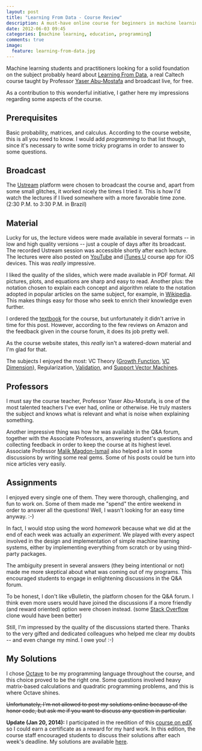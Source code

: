 ```yaml
---
layout: post
title: "Learning From Data - Course Review"
description: A must-have online course for beginners in machine learning.
date: 2012-06-03 09:45
categories: [machine learning, education, programming]
comments: true
image:
  feature: learning-from-data.jpg
---
```


Machine learning students and practitioners looking for a solid
foundation on the subject probably heard about
[Learning From Data](http://work.caltech.edu/telecourse.html), a real
Caltech course taught by Professor
[Yaser Abu-Mostafa](http://work.caltech.edu) and broadcast live, for
free.

As a contribution to this wonderful initiative, I gather here my
impressions regarding some aspects of the course.

<!-- more -->

## Prerequisites

Basic probability, matrices, and calculus. According to the course
website, this is all you need to know. I would add *programming* to
that list though, since it's necessary to write some tricky
programs in order to answer to some questions.

## Broadcast

The [Ustream](http://ustream.com/caltech) platform were chosen to
broadcast the course and, apart from some small glitches, it worked
nicely the times I tried it. This is how I'd watch the lectures if I
lived somewhere with a more favorable time zone. (2:30 P.M. to 3:30
P.M. in Brazil)

## Material

Lucky for us, the lecture videos were made available in several
formats -- in low and high quality versions -- just a couple of days
after its broadcast. The recorded Ustream session was accessible
shortly after each lecture. The lectures were also posted on
[YouTube](http://www.youtube.com/playlist?list=PLD63A284B7615313A&feature=plcp)
and [iTunes U](http://www.apple.com/education/itunes-u/) course app
for iOS devices. This was *really* impressive.

I liked the quality of the slides, which were made available in PDF
format. All pictures, plots, and equations are sharp and easy to
read. Another plus: the notation chosen to explain each concept and
algorithm relate to the notation adopted in popular articles on the
same subject, for example, in [Wikipedia](http://wikipedia.org/). This
makes things easy for those who seek to enrich their knowledge even
further.

I ordered the [textbook](http://www.amazon.com/gp/product/1600490069)
for the course, but unfortunately it didn't arrive in time for this
post. However, according to the few reviews on Amazon and the feedback
given in the course forum, it does its job pretty well.

As the course website states, this *really* isn't a watered-down
material and I'm glad for that.

The subjects I enjoyed the most: VC Theory
([Growth Function](http://en.wikipedia.org/wiki/Shattered_set),
[VC Dimension](http://en.wikipedia.org/wiki/Vc_dimension)),
Regularization, [Validation](http://en.wikipedia.org/wiki/Cross-validation_%28statistics%29),
and
[Support Vector Machines](http://en.wikipedia.org/wiki/Support_vector_machine).

## Professors

I must say the course teacher, Professor Yaser Abu-Mostafa, is one of
the most talented teachers I've ever had, online or otherwise. He
truly masters the subject and knows what is relevant and what is noise
when explaining something.

Another impressive thing was how he was available in the Q&A forum,
together with the Associate Professors, answering student's questions
and collecting feedback in order to keep the course at its highest
level. Associate Professor
[Malik Magdon-Ismail](http://www.cs.rpi.edu/~magdon/) also helped a
lot in some discussions by writing some real gems. Some of his posts
could be turn into nice articles very easily.

## Assignments

I enjoyed every single one of them. They were thorough, challenging,
and fun to work on. Some of them made me "spend" the entire weekend in
order to answer all the questions! Well, I wasn't looking for an easy
time anyway. :-)

In fact, I would stop using the word *homework* because what we did
at the end of each week was actually an *experiment*. We played with
every aspect involved in the design and implementation of simple
machine learning systems, either by implementing everything from
scratch or by using third-party packages.

The ambiguity present in several answers (they being intentional or
not) made me more skeptical about what was coming out of my
programs. This encouraged students to engage in enlightening
discussions in the Q&A forum.

To be honest, I don't like vBulletin, the platform chosen for the Q&A
forum. I think even more users would have joined the discussions if a
more friendly (and reward oriented) option were chosen instead. (some
[Stack Overflow](http://stackoverflow.com/) clone would have been
better)

Still, I'm impressed by the quality of the discussions started
there. Thanks to the very gifted and dedicated colleagues who helped
me clear my doubts -- and even change my mind. I owe you! :-)

## My Solutions

I chose [Octave](http://www.gnu.org/software/octave/) to be my
programming language throughout the course, and this choice proved to
be the right one. Some questions involved heavy matrix-based
calculations and quadratic programming problems, and this is where
Octave shines.

<del>
Unfortunately, I'm not allowed to post my solutions online because of
the honor code, but ask me if you want to discuss any question in
particular.
</del>

**Update (Jan 20, 2014):** I participated in the reedition of this
[course on edX](https://www.edx.org/course/caltechx/caltechx-cs1156x-learning-data-1120)
so I could earn a certificate as a reward for my hard work. In this edition,
the course staff encouraged students to discuss their solutions after each
week's deadline. My solutions are available
[here](https://github.com/danielfm/edx-learning-from-data).
